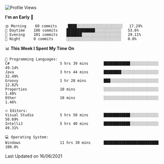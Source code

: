 <!--START_SECTION:waka-->
![Profile Views](http://img.shields.io/badge/Profile%20Views-1-blue)

**I'm an Early 🐤** 

```text
🌞 Morning    60 commits     ████░░░░░░░░░░░░░░░░░░░░░   17.29% 
🌆 Daytime    186 commits    █████████████░░░░░░░░░░░░   53.6% 
🌃 Evening    101 commits    ███████░░░░░░░░░░░░░░░░░░   29.11% 
🌙 Night      0 commits      ░░░░░░░░░░░░░░░░░░░░░░░░░   0.0%

```


📊 **This Week I Spent My Time On** 

```text
💬 Programming Languages: 
C#                       5 hrs 39 mins       ████████████░░░░░░░░░░░░░   49.14% 
Java                     3 hrs 44 mins       ████████░░░░░░░░░░░░░░░░░   32.49% 
Groovy                   1 hr 28 mins        ███░░░░░░░░░░░░░░░░░░░░░░   12.82% 
Properties               10 mins             ░░░░░░░░░░░░░░░░░░░░░░░░░   1.48% 
Other                    10 mins             ░░░░░░░░░░░░░░░░░░░░░░░░░   1.46%

🔥 Editors: 
Visual Studio            5 hrs 50 mins       ████████████░░░░░░░░░░░░░   50.69% 
IntelliJ                 5 hrs 40 mins       ████████████░░░░░░░░░░░░░   49.31%

💻 Operating System: 
Windows                  11 hrs 30 mins      █████████████████████████   100.0%

```


 Last Updated on 16/06/2021
<!--END_SECTION:waka-->
